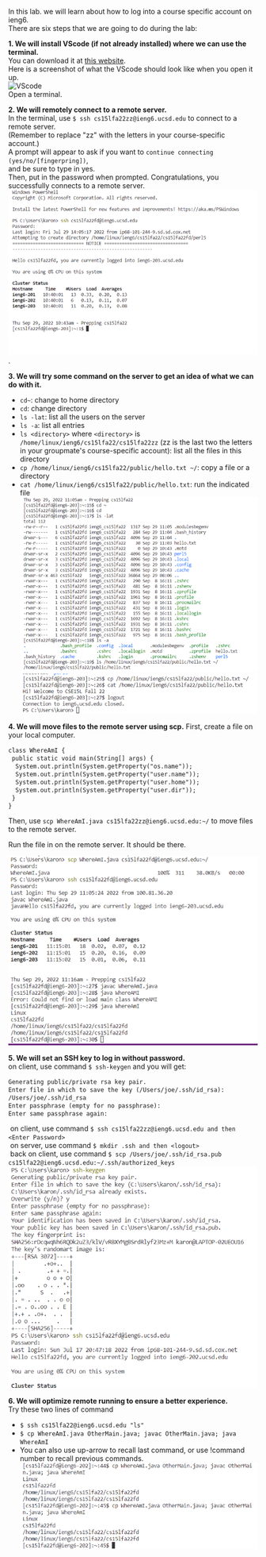 In this lab. we will learn about  how to log into a course specific account on ieng6.<br/>
There are six steps that we are going to do during the lab:

**1. We will install VScode (if not already installed) where we can use the terminal.**<br/>
  You can download it at [this website](https://code.visualstudio.com/).<br/>
  Here is a screenshot of what the VScode should look like when you open it up.<br/>
  ![VScode](https://karonlan.github.io/cse15l-lab-reports/lab-1-screenshots/Part%201.png) <br/>
  Open a terminal.


**2. We will remotely connect to a remote server.**<br/>
  In the terminal, use `$ ssh cs15lfa22zz@ieng6.ucsd.edu` to connect to a remote server.<br/>
  (Remember to replace "zz" with the letters in your course-specific account.)<br/>
  A prompt will appear to ask if you want to `continue connecting (yes/no/[fingerpring])`,<br/>
  and be sure to type in yes.<br/>
  Then, put in the password when prompted. Congratulations, you successfully connects to a remote server.
  ![](lab-1-screenshots/Part%204.png).

**3. We will try some command on the server to get an idea of what we can do with it.**
  * `cd~`: change to home directory
  * `cd`: change directory
  * `ls -lat`: list all the users on the server
  * `ls -a`: list all entries
  * `ls <directory>` where `<directory>` is `/home/linux/ieng6/cs15lfa22/cs15lfa22zz`
                                      (zz is the last two  the letters in your 
                                      groupmate's course-specific account): list all the files in this directory
  * `cp /home/linux/ieng6/cs15lfa22/public/hello.txt ~/`: copy a file or a directory
  * `cat /home/linux/ieng6/cs15lfa22/public/hello.txt`: run the indicated file
  ![](lab-1-screenshots/Part%205-1.png)
  ![](lab-1-screenshots/Part%205-2.png)


**4. We will move files to the remote server using scp.**
  First, create a file on your local computer.
  ```
  class WhereAmI {  
   public static void main(String[] args) {  
    System.out.println(System.getProperty("os.name"));  
    System.out.println(System.getProperty("user.name"));  
    System.out.println(System.getProperty("user.home"));  
    System.out.println(System.getProperty("user.dir"));  
   }  
  }
  ```
  Then, use `scp WhereAmI.java cs15lfa22zz@ieng6.ucsd.edu:~/` to move files to the remote server.
    
  Run the file in on the remote server. It should be there.
    
  ![](lab-1-screenshots/Part%206.png)



**5. We will set an SSH key to log in without password.<br/>**
  on client, use command `$ ssh-keygen` and you will get:<br/>
  ```
  Generating public/private rsa key pair.
  Enter file in which to save the key (/Users/joe/.ssh/id_rsa): /Users/joe/.ssh/id_rsa
  Enter passphrase (empty for no passphrase): 
  Enter same passphrase again: 
  ```
  &nbsp;on client, use command `$ ssh cs15lfa22zz@ieng6.ucsd.edu and then <Enter Password>`<br/>
  &nbsp;on server, use command `$ mkdir .ssh and then <logout>`<br/>
  &nbsp;back on client, use command `$ scp /Users/joe/.ssh/id_rsa.pub cs15lfa22@ieng6.ucsd.edu:~/.ssh/authorized_keys`
  ![](lab-1-screenshots/Part%207.png)


**6. We will optimize remote running to ensure a better experience.<br/>**
  Try these two lines of command<br/>
  * `$ ssh cs15lfa22@ieng6.ucsd.edu "ls"`<br/>
  * `$ cp WhereAmI.java OtherMain.java; javac OtherMain.java; java WhereAmI`<br/>
  * You can also use up-arrow to recall last command, or use !command number to recall previous commands.
 ![](lab-1-screenshots/Part%208.png)

